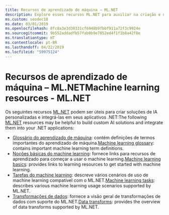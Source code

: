 ```yaml
---
title: Recursos de aprendizado de máquina – ML.NET
description: Explore esses recursos ML.NET para auxiliar na criação e na integração de soluções de IA personalizadas em seus aplicativos .NET.
ms.custom: seodec18
ms.date: 03/01/2019
ms.openlocfilehash: 0fc8a3e3d30331cf6948b9fbbf911a72f3c9924e
ms.sourcegitcommit: 9b552addadfb57fab0b9e7852ed4f1f1b8a42f8e
ms.translationtype: HT
ms.contentlocale: pt-BR
ms.lasthandoff: 04/22/2019
ms.locfileid: "59975124"
---
```

# <a name="machine-learning-resources---mlnet"></a><span data-ttu-id="d920b-103">Recursos de aprendizado de máquina – ML.NET</span><span class="sxs-lookup"><span data-stu-id="d920b-103">Machine learning resources - ML.NET</span></span>

<span data-ttu-id="d920b-104">Os seguintes recursos [ML.NET](../index.yml) podem ser úteis para criar soluções de IA personalizadas e integrá-las em seus aplicativos .NET:</span><span class="sxs-lookup"><span data-stu-id="d920b-104">The following  [ML.NET](../index.yml) resources may be helpful to build custom AI solutions and integrate them into your .NET applications:</span></span>

- <span data-ttu-id="d920b-105">[Glossário do aprendizado de máquina](glossary.md): contém definições de termos importantes do aprendizado de máquina.</span><span class="sxs-lookup"><span data-stu-id="d920b-105">[Machine learning glossary](glossary.md): contains important machine learning term definitions.</span></span>
- <span data-ttu-id="d920b-106">[Noções básicas do machine learning](basics.md): fornece links para recursos de aprendizado para começar a usar o machine learning.</span><span class="sxs-lookup"><span data-stu-id="d920b-106">[Machine learning basics](basics.md): provides links to learning resources to get started with machine learning.</span></span>
- <span data-ttu-id="d920b-107">[Tarefas do machine learning](tasks.md): descreve vários cenários de uso de machine learning compatível com o ML.NET.</span><span class="sxs-lookup"><span data-stu-id="d920b-107">[Machine learning tasks](tasks.md): describes various machine learning usage scenarios supported by ML.NET.</span></span>
- <span data-ttu-id="d920b-108">[Transformações de dados](transforms.md): fornece a visão geral de transformações de dados com suporte do ML.NET.</span><span class="sxs-lookup"><span data-stu-id="d920b-108">[Data transforms](transforms.md): provides the overview of data transforms supported by ML.NET.</span></span>